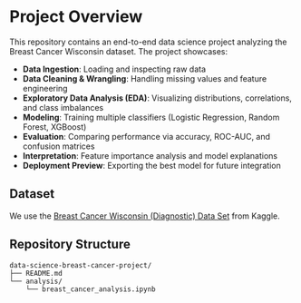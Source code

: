 # Project Overview

This repository contains an end-to-end data science project analyzing the Breast Cancer Wisconsin dataset. The project showcases:

- **Data Ingestion**: Loading and inspecting raw data  
- **Data Cleaning & Wrangling**: Handling missing values and feature engineering  
- **Exploratory Data Analysis (EDA)**: Visualizing distributions, correlations, and class imbalances  
- **Modeling**: Training multiple classifiers (Logistic Regression, Random Forest, XGBoost)  
- **Evaluation**: Comparing performance via accuracy, ROC-AUC, and confusion matrices  
- **Interpretation**: Feature importance analysis and model explanations  
- **Deployment Preview**: Exporting the best model for future integration  

## Dataset

We use the [Breast Cancer Wisconsin (Diagnostic) Data Set](https://www.kaggle.com/datasets/uciml/breast-cancer-wisconsin-data) from Kaggle.

## Repository Structure

```text
data-science-breast-cancer-project/
├── README.md
└── analysis/
    └── breast_cancer_analysis.ipynb
